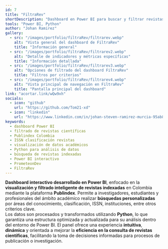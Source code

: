 ```yaml
---
id: 7
title: "FiltraRev"
shortDescription: "Dashboard en Power BI para buscar y filtrar revistas científicas indexadas en Colombia según área, ISSN, clasificación e institución, usando datos procesados con Python."
tools: "Power BI, Python"
author: "Johan Ramirez"
gallery:
  - src: "/images/portfolio/filtraRev/filtrarev.webp"
    alt: "Vista general del dashboard de FiltraRev"
    title: "Información general"
  - src: "/images/portfolio/filtraRev/filtrarev2.webp"
    alt: "Detalle de indicadores y métricas específicas"
    title: "Información detallada"
  - src: "/images/portfolio/filtraRev/filtrarev3.webp"
    alt: "Opciones de filtrado del dashboard FiltraRev"
    title: "Filtros por criterios"
  - src: "/images/portfolio/filtraRev/filtrarev4.webp"
    alt: "Vista principal de navegación en FiltraRev"
    title: "Pantalla principal del dashboard"
link: "acortar.link/wQw9xh"
socials:
  - icon: "github"
    url: "https://github.com/Tom21-xd"
  - icon: "linkedin"
    url: "https://www.linkedin.com/in/johan-steven-ramirez-murcia-95ab80295/"
keywords:
  - dashboard Power BI
  - filtrado de revistas científicas
  - Publindex Colombia
  - ISSN clasificación revistas
  - visualización de datos académicos
  - Python para análisis de datos
  - búsqueda de revistas indexadas
  - Power BI interactivo
  - PrometeonDev
  - FiltraRev
---
```


**Dashboard interactivo desarrollado en Power BI**, enfocado en la **visualización y filtrado inteligente de revistas indexadas** en Colombia mediante la plataforma **Publindex**. Permite a investigadores, estudiantes y profesionales del ámbito académico realizar **búsquedas personalizadas** por áreas del conocimiento, clasificación, ISSN, instituciones, entre otros criterios clave.  
Los datos son procesados y transformados utilizando **Python**, lo que garantiza una estructura optimizada y actualizada para su análisis dentro del entorno de Power BI. El panel ofrece una experiencia **intuitiva**, **dinámica** y orientada a mejorar la **eficiencia en la consulta de revistas científicas**, facilitando la toma de decisiones informadas para procesos de publicación o investigación.
